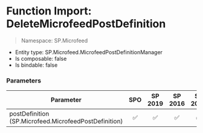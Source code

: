 # Function Import: DeleteMicrofeedPostDefinition

> Namespace: SP.Microfeed

- Entity type: SP.Microfeed.MicrofeedPostDefinitionManager
- Is composable: false
- Is bindable: false

### Parameters

Parameter | SPO | SP 2019 | SP 2016 | SP 2013
----------|:---:|:-------:|:-------:|:-------:
postDefinition (SP.Microfeed.MicrofeedPostDefinition) | ✅ | ✅ | ✅ | ✅